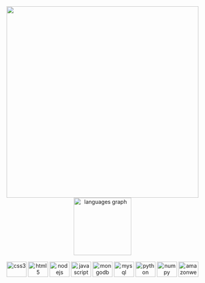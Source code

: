 <div align="center">
    <img height="500" src="https://i.imgur.com/WtVOjr6.gif">
</div>

<div align="center">
    <img src="https://github-readme-stats.vercel.app/api/top-langs?locale=en&hide_title=true&layout=compact&langs_count=5&theme=tokyonight&hide_border=true&custom_title=d&username=jaxonLTD" height="150" alt="languages graph">
    <br clear="both">
    <br clear="both">
    <img src="https://cdn.jsdelivr.net/gh/devicons/devicon/icons/css3/css3-original.svg" height="40" width="52" alt="css3">
    <img src="https://cdn.jsdelivr.net/gh/devicons/devicon/icons/html5/html5-original.svg" height="40" width="52" alt="html5">
    <img src="https://cdn.jsdelivr.net/gh/devicons/devicon/icons/nodejs/nodejs-original.svg" height="40" width="52" alt="nodejs">
    <img src="https://cdn.jsdelivr.net/gh/devicons/devicon/icons/javascript/javascript-original.svg" height="40" width="52" alt="javascript">
    <img src="https://cdn.jsdelivr.net/gh/devicons/devicon/icons/mongodb/mongodb-plain.svg" height="40" width="52" alt="mongodb">
    <img src="https://cdn.jsdelivr.net/gh/devicons/devicon/icons/mysql/mysql-original.svg" height="40" width="52" alt="mysql">
    <img src="https://cdn.jsdelivr.net/gh/devicons/devicon/icons/python/python-original.svg" height="40" width="52" alt="python">
    <img src="https://cdn.jsdelivr.net/gh/devicons/devicon/icons/numpy/numpy-original.svg" height="40" width="52" alt="numpy">
    <img src="https://cdn.jsdelivr.net/gh/devicons/devicon/icons/amazonwebservices/amazonwebservices-original.svg" height="40" width="52" alt="amazonwebservices logo">
    <br clear="both">
    </a>
</div>
